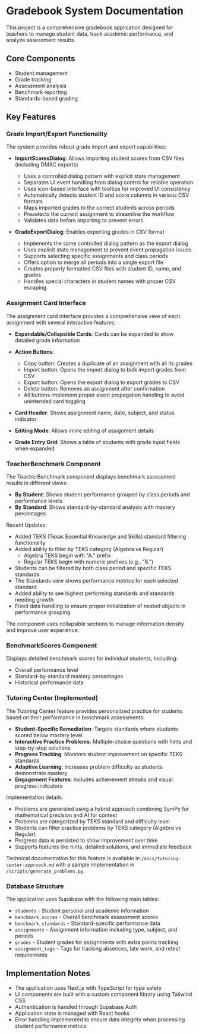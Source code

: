 # Gradebook System Documentation

This project is a comprehensive gradebook application designed for teachers to manage student data, track academic performance, and analyze assessment results.

## Core Components

- Student management
- Grade tracking
- Assessment analysis
- Benchmark reporting
- Standards-based grading

## Key Features

### Grade Import/Export Functionality

The system provides robust grade import and export capabilities:

- **ImportScoresDialog**: Allows importing student scores from CSV files (including DMAC exports)
  - Uses a controlled dialog pattern with explicit state management
  - Separates UI event handling from dialog control for reliable operation
  - Uses icon-based interface with tooltips for improved UI consistency
  - Automatically detects student ID and score columns in various CSV formats
  - Maps imported grades to the correct students across periods
  - Preselects the current assignment to streamline the workflow
  - Validates data before importing to prevent errors
  
- **GradeExportDialog**: Enables exporting grades in CSV format
  - Implements the same controlled dialog pattern as the import dialog
  - Uses explicit state management to prevent event propagation issues
  - Supports selecting specific assignments and class periods
  - Offers option to merge all periods into a single export file
  - Creates properly formatted CSV files with student ID, name, and grades
  - Handles special characters in student names with proper CSV escaping

### Assignment Card Interface

The assignment card interface provides a comprehensive view of each assignment with several interactive features:

- **Expandable/Collapsible Cards**: Cards can be expanded to show detailed grade information
- **Action Buttons**: 
  - Copy button: Creates a duplicate of an assignment with all its grades
  - Import button: Opens the import dialog to bulk import grades from CSV
  - Export button: Opens the export dialog to export grades to CSV
  - Delete button: Removes an assignment after confirmation
  - All buttons implement proper event propagation handling to avoid unintended card toggling

- **Card Header**: Shows assignment name, date, subject, and status indicator
- **Editing Mode**: Allows inline editing of assignment details
- **Grade Entry Grid**: Shows a table of students with grade input fields when expanded

### TeacherBenchmark Component

The TeacherBenchmark component displays benchmark assessment results in different views:

- **By Student**: Shows student performance grouped by class periods and performance levels
- **By Standard**: Shows standard-by-standard analysis with mastery percentages

Recent Updates:
- Added TEKS (Texas Essential Knowledge and Skills) standard filtering functionality
- Added ability to filter by TEKS category (Algebra vs Regular)
  - Algebra TEKS begin with "A." prefix
  - Regular TEKS begin with numeric prefixes (e.g., "8.")
- Students can be filtered by both class period and specific TEKS standards
- The Standards view shows performance metrics for each selected standard
- Added ability to see highest performing standards and standards needing growth
- Fixed data handling to ensure proper initialization of nested objects in performance grouping

The component uses collapsible sections to manage information density and improve user experience.

### BenchmarkScores Component

Displays detailed benchmark scores for individual students, including:
- Overall performance level
- Standard-by-standard mastery percentages
- Historical performance data

### Tutoring Center (Implemented)

The Tutoring Center feature provides personalized practice for students based on their performance in benchmark assessments:

- **Student-Specific Remediation**: Targets standards where students scored below mastery level
- **Interactive Practice Problems**: Multiple-choice questions with hints and step-by-step solutions
- **Progress Tracking**: Monitors student improvement on specific TEKS standards
- **Adaptive Learning**: Increases problem difficulty as students demonstrate mastery
- **Engagement Features**: Includes achievement streaks and visual progress indicators

Implementation details:
- Problems are generated using a hybrid approach combining SymPy for mathematical precision and AI for context
- Problems are categorized by TEKS standard and difficulty level
- Students can filter practice problems by TEKS category (Algebra vs Regular)
- Progress data is persisted to show improvement over time
- Supports features like hints, detailed solutions, and immediate feedback

Technical documentation for this feature is available in `/docs/tutoring-center-approach.md` with a sample implementation in `/scripts/generate_problems.py`.

### Database Structure

The application uses Supabase with the following main tables:
- `students` - Student personal and academic information
- `benchmark_scores` - Overall benchmark assessment scores
- `benchmark_standards` - Standard-specific performance data
- `assignments` - Assignment information including type, subject, and periods
- `grades` - Student grades for assignments with extra points tracking
- `assignment_tags` - Tags for tracking absences, late work, and retest requirements

## Implementation Notes

- The application uses Next.js with TypeScript for type safety
- UI components are built with a custom component library using Tailwind CSS
- Authentication is handled through Supabase Auth
- Application state is managed with React hooks
- Error handling implemented to ensure data integrity when processing student performance metrics
